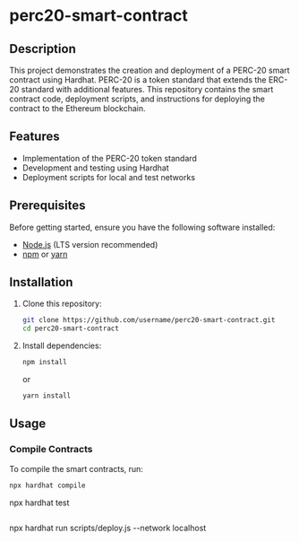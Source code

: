 # perc20-smart-contract

## Description

This project demonstrates the creation and deployment of a PERC-20 smart contract using Hardhat. PERC-20 is a token standard that extends the ERC-20 standard with additional features. This repository contains the smart contract code, deployment scripts, and instructions for deploying the contract to the Ethereum blockchain.

## Features

- Implementation of the PERC-20 token standard
- Development and testing using Hardhat
- Deployment scripts for local and test networks

## Prerequisites

Before getting started, ensure you have the following software installed:

- [Node.js](https://nodejs.org/) (LTS version recommended)
- [npm](https://www.npmjs.com/) or [yarn](https://yarnpkg.com/)

## Installation

1. Clone this repository:

    ```sh
    git clone https://github.com/username/perc20-smart-contract.git
    cd perc20-smart-contract
    ```

2. Install dependencies:

    ```sh
    npm install
    ```

    or

    ```sh
    yarn install
    ```

## Usage

### Compile Contracts

To compile the smart contracts, run:

```sh
npx hardhat compile

```
npx hardhat test
```

```
npx hardhat run scripts/deploy.js --network localhost
```